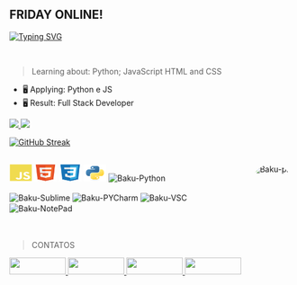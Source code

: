 ## FRIDAY ONLINE!

[![Typing SVG](https://readme-typing-svg.herokuapp.com?font=Kanit&multiline=true&height=75&lines=%22A+imagina%C3%A7%C3%A3o+%C3%A9+mais+importante+que+;o+conhecimento.%22;---+Albert+Einstein)](https://git.io/typing-svg)

<br>

>Learning about: Python; JavaScript HTML and CSS 
* 🖥️ Applying: Python e JS 
* 🖥️ Result: Full Stack Developer
<div align="left">
  <a href="https://github.com/Baku-Stark">
  <img height="150em" src="https://github-readme-stats.vercel.app/api?username=Baku-Stark&show_icons=true&theme=tokyonight&include_all_commits=true&count_private=true"/>
  <img height="150em" src="https://github-readme-stats.vercel.app/api/top-langs/?username=Baku-Stark&layout=compact&langs_count=7&theme=tokyonight"/>
</div>

[![GitHub Streak](http://github-readme-streak-stats.herokuapp.com?user=Baku-Stark&theme=tokyonight&date_format=j%2Fn%5B%2FY%5D&locale=pt-br)](https://git.io/streak-stats)

<div align="left">
<div style="display: inline_block"><br>
  <img alt="Baku-Js" height="30" width="40" src="https://raw.githubusercontent.com/devicons/devicon/master/icons/javascript/javascript-plain.svg">
  <img alt="Baku-HTML" height="30" width="40" src="https://raw.githubusercontent.com/devicons/devicon/master/icons/html5/html5-original.svg">
  <img alt="Baku-CSS" height="30" width="40" src="https://raw.githubusercontent.com/devicons/devicon/master/icons/css3/css3-original.svg">
  <img alt="Baku-Python" height="30" width="40" src="https://raw.githubusercontent.com/devicons/devicon/master/icons/python/python-original.svg">
  <img alt="Baku-Python" height="30" width="40" src="https://cdn.jsdelivr.net/gh/devicons/devicon/icons/nodejs/nodejs-original.svg" />
  
  <img align="right" alt="Baku-pic" height="200" style="border-radius:50px" src="https://media.discordapp.net/attachments/940470208617926698/1000146541782241421/pngwing.com.png?width=400&height=400">
  </div>
 </div>

<div align="left">
<div style="display: inline_block"><br>
  <img align="center" alt="Baku-Sublime" height="30" width="100" src="https://img.shields.io/badge/sublime_text-%23575757.svg?&style=for-the-badge&logo=sublime-text&logoColor=important">
  <img align="center" alt="Baku-PYCharm" height="30" width="100" src="https://img.shields.io/badge/PyCharm-000000.svg?&style=for-the-badge&logo=PyCharm&logoColor=white">
  <img align="center" alt="Baku-VSC" height="30" width="100" src="https://img.shields.io/badge/Visual_Studio_Code-0078D4?style=for-the-badge&logo=visual%20studio%20code&logoColor=white">
  <img align="center" alt="Baku-NotePad" height="30" width="100" src="https://img.shields.io/badge/Notepad++-90E59A.svg?style=for-the-badge&logo=notepad%2B%2B&logoColor=black">
  </div>
</div>
  
<br>
<br>

> CONTATOS
 
<div align="left">
<div> 
  <a href="https://twitter.com/Walleemc2">
    <img src="https://img.shields.io/badge/Twitter-1DA1F2?style=for-the-badge&logo=twitter&logoColor=FFFFFF&color=111111" height="30" width="100"/>
  </a>
  
  <a href="https://www.linkedin.com/in/wallace-freitas-92a2061b6/">
    <img src="https://img.shields.io/badge/LinkedIn-0077B5?style=for-the-badge&logo=linkedin&logoColor=FFFFFF&color=111111" height="30" width="100"/>
  </a>
  
  <a href="https://instagram.com/wallace_emc2">
    <img src="https://img.shields.io/badge/-Instagram-6610F2?style=for-the-badge&logo=Instagram&logoColor=FFFFFF&color=111111" height="30" width="100"/>
  </a>
  
  <a href="https://www.reddit.com/user/StarkBakuha">
    <img src="https://img.shields.io/badge/Reddit-FF4500?style=for-the-badge&logo=reddit&logoColor=FFFFFF&color=111111" height="30" width="100"/>
  </a>
  
  </div>
</div>
